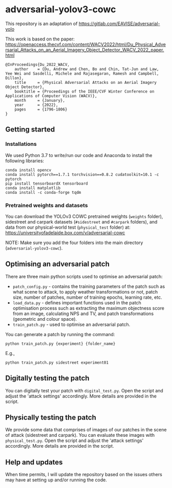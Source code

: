 # adversarial-yolov3-cowc

This repository is an adaptation of https://gitlab.com/EAVISE/adversarial-yolo

This work is based on the paper: https://openaccess.thecvf.com/content/WACV2022/html/Du_Physical_Adversarial_Attacks_on_an_Aerial_Imagery_Object_Detector_WACV_2022_paper.html

```
@InProceedings{Du_2022_WACV,
    author    = {Du, Andrew and Chen, Bo and Chin, Tat-Jun and Law, Yee Wei and Sasdelli, Michele and Rajasegaran, Ramesh and Campbell, Dillon},
    title     = {Physical Adversarial Attacks on an Aerial Imagery Object Detector},
    booktitle = {Proceedings of the IEEE/CVF Winter Conference on Applications of Computer Vision (WACV)},
    month     = {January},
    year      = {2022},
    pages     = {1796-1806}
}
```
## Getting started

### Installations
We used Python 3.7 to write/run our code and Anaconda to install the following libraries:

```
conda install opencv
conda install pytorch==1.7.1 torchvision==0.8.2 cudatoolkit=10.1 -c pytorch
pip install tensorboardX tensorboard
conda install matplotlib
conda install -c conda-forge tqdm
```

### Pretrained weights and datasets
You can download the YOLOv3 COWC pretrained weights (```weights``` folder), sidestreet and carpark datasets (```#sidestreet``` and ```#carpark``` folders), and data from our physical-world test (```physical_test``` folder) at: https://universityofadelaide.box.com/v/adversarial-cowc

NOTE: Make sure you add the four folders into the main directory (```adversarial-yolov3-cowc```). 

## Optimising an adversarial patch
There are three main python scripts used to optimise an adversarial patch:

* ```patch_config.py``` - contains the training parameters of the patch such as what scene to attack, to apply weather transformations or not, patch size, number of patches, number of training epochs, learning rate, etc.
* ```load_data.py``` - defines important functions used in the patch optimisation process such as extracting the maximum objectness score from an image, calculating NPS and TV, and patch transformations (geometric and colour space).
* ```train_patch.py``` - used to optimise an adversarial patch. 

You can generate a patch by running the command:

```
python train_patch.py {experiment} {folder_name}
```
E.g., 

```
python train_patch.py sidestreet experiment01
```

## Digitally testing the patch
You can digitally test your patch with ```digital_test.py```. Open the script and adjust the 'attack settings' accordingly. More details are provided in the script.

## Physically testing the patch
We provide some data that comprises of images of our patches in the scene of attack (sidestreet and carpark). You can evaluate these images with ```physical_test.py```. Open the script and adjust the 'attack settings' accordingly. More details are provided in the script.

## Help and updates
When time permits, I will update the repository based on the issues others may have at setting up and/or running the code.



